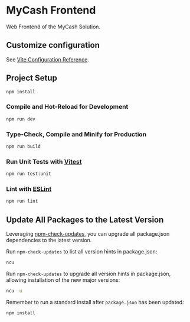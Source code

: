 # MyCash Frontend

Web Frontend of the MyCash Solution. 

## Customize configuration

See [Vite Configuration Reference](https://vitejs.dev/config/).

## Project Setup

```sh
npm install
```

### Compile and Hot-Reload for Development

```sh
npm run dev
```

### Type-Check, Compile and Minify for Production

```sh
npm run build
```

### Run Unit Tests with [Vitest](https://vitest.dev/)

```sh
npm run test:unit
```

### Lint with [ESLint](https://eslint.org/)

```sh
npm run lint
```

## Update All Packages to the Latest Version

Leveraging [npm-check-updates](https://www.npmjs.com/package/npm-check-updates), you can upgrade all package.json 
dependencies to the latest version.

Run `npm-check-updates` to list all version hints in package.json:

```bash
ncu
```

Run `npm-check-updates` to upgrade all version hints in package.json, allowing installation of the new major versions:

```bash
ncu -u
```

Remember to run a standard install after `package.json` has been updated:

```bash
npm install
```
